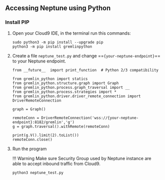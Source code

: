 ## Accessing Neptune using Python

### Install PIP

1. Open your Cloud9 IDE, in the terminal run this commands:

    ```
    sudo python3 -m pip install --upgrade pip
    python3 -m pip install gremlinpython
    ```

2. Create a file `neptune_test.py` and change ==`{your-neptune-endpoint}`== to your Neptune endpoint.

    ```
    from __future__  import print_function  # Python 2/3 compatibility

    from gremlin_python import statics
    from gremlin_python.structure.graph import Graph
    from gremlin_python.process.graph_traversal import __
    from gremlin_python.process.strategies import *
    from gremlin_python.driver.driver_remote_connection import DriverRemoteConnection

    graph = Graph()

    remoteConn = DriverRemoteConnection('wss://{your-neptune-endpoint}:8182/gremlin','g')
    g = graph.traversal().withRemote(remoteConn)

    print(g.V().limit(2).toList())
    remoteConn.close()
    ```

3. Run the program

    !!! Warning 
        Make sure Security Group used by Neptune instance are able to accept inbound traffic from Cloud9.
       
    ```
    python3 neptune_test.py
    ```

